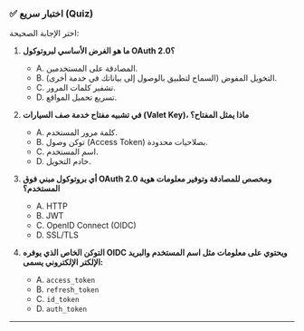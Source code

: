 ### ✅ اختبار سريع (Quiz)
اختر الإجابة الصحيحة:

1.  **ما هو الغرض الأساسي لبروتوكول OAuth 2.0؟**
    * A. المصادقة على المستخدمين.
    * B. التخويل المفوض (السماح لتطبيق بالوصول إلى بياناتك في خدمة أخرى).
    * C. تشفير كلمات المرور.
    * D. تسريع تحميل المواقع.

2.  **في تشبيه مفتاح خدمة صف السيارات (Valet Key)، ماذا يمثل المفتاح؟**
    * A. كلمة مرور المستخدم.
    * B. توكن وصول (Access Token) بصلاحيات محدودة.
    * C. اسم المستخدم.
    * D. خادم التخويل.

3.  **أي بروتوكول مبني فوق OAuth 2.0 ومخصص للمصادقة وتوفير معلومات هوية المستخدم؟**
    * A. HTTP
    * B. JWT
    * C. OpenID Connect (OIDC)
    * D. SSL/TLS

4.  **التوكن الخاص الذي يوفره OIDC ويحتوي على معلومات مثل اسم المستخدم والبريد الإلكتر الإلكتروني يسمى:**
    * A. `access_token`
    * B. `refresh_token`
    * C. `id_token`
    * D. `auth_token`

---